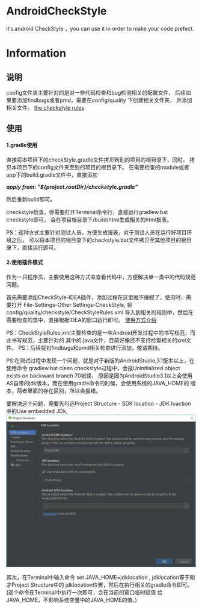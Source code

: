 # AndroidCheckStyle
it‘s android CheckStyle ，you  can use it in order to make your code prefect.

# Information

## 说明

config文件夹主要针对的是对一些代码检查和bug检测相关的配置文件，
后续如果要添加findbugs或者pmd，需要在config/quality 下创建相关文件夹，
并添加相关文件。
[the checkstyle rules](http://checkstyle.sourceforge.net/ )

## 使用

#### 1.gradle使用
直接将本项目下的checkStyle.gradle文件拷贝到别的项目的根目录下，同时，
拷贝本项目下的config文件夹至别的项目的根目录下。
在需要检查的module或者app下的build.gradle文件中，直接添加

***apply from: "${project.rootDir}/checkstyle.gradle"***

然后重新build即可。

checkstyle检查，你需要打开Terminal命令行，直接运行gradlew.bat checkstyle即可，
会在项目根目录下/build/html生成相关的html报表。

PS：这种方式主要针对测试人员，方便生成报表，对于测试人员在运行好项目环境之后，
可以将本项目的根目录下的checkstyle.bat文件拷贝至其他项目的根目录下，直接运行即可。

#### 2.使用插件模式

作为一只程序员，主要使用这种方式来查看代码中，方便解决单一类中的代码规范问题。

首先需要添加CheckStyle-IDEA插件，添加过程在这里就不缀叙了，使用时，需要打开
File-Settings-Other Settings-CheckStyle, 将config/quality/checkstyle/CheckStyleRules.xml
导入到相关的规则中，然后在需要检查的类中，直接根据IDEA的窗口运行即可。
[使用方式介绍](https://www.jianshu.com/p/9640f9c6dbf7)

PS：CheckStyleRules.xml主要检查的是一些Android开发过程中的书写规范，而此书写规范，主要针对的
其中的.java文件，目前好像还不支持检查相关的xml文件。
PS：后续将对findbugs和pmd相关检查进行添加，敬请期待。

PS:在测试过程中发现一个问题，就是对于新版的AndroidStudio,3.1版本以上，在使用命令
gradlew.bat clean checkstyle过程中，会报Uninitialized object exists on backward branch 70错误，
原因是因为AndroidStudio3.1以上会使用AS自带的jdk版本，而在使用gradle命令的时候，会使用系统的JAVA_HOME的
版本，两者里面的存在区别，所以会报错。

要解决这个问题，需要先勾选Project Structure - SDK location - JDK loaction中的Use embedded JDk,
![如图所示](/img/temp.png "如图所示")

其次，在Terminal中输入命令 set JAVA_HOME=jdklocation , jdklocation等于刚才Project Structure中的
jdklocation位置，然后在执行相关的gradle命令即可。(这个命令在Terminal中执行一次即可，会在当前的窗口临时赋值
给JAVA_HOME，不影响系统变量中的JAVA_HOME的值。)

